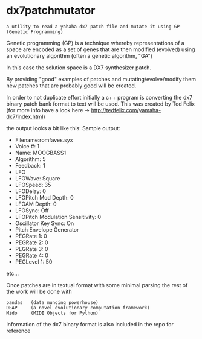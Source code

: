 # dx7patchmutator
    a utility to read a yahaha dx7 patch file and mutate it using GP (Genetic Programming)


Genetic programming (GP) is a technique whereby representations of a space are encoded as a set of genes that are then modified (evolved) using an evolutionary algorithm (often a genetic algorithm, "GA")


In this case the solution space is a DX7 synthesizer patch.

By providing "good" examples of patches and mutating/evolve/modify them new patches that are probably good will be created.

In order to not duplicate effort initially a c++ program is converting the dx7 binary patch  bank format to text will be used.
This was created by Ted Felix (for more info have a look here -> http://tedfelix.com/yamaha-dx7/index.html)

the output looks a bit like this:
Sample output:

- Filename:romfaves.syx
- Voice #: 1
- Name: MOOGBASS1
- Algorithm: 5
- Feedback: 1
- LFO
- LFOWave: Square
- LFOSpeed: 35
- LFODelay: 0
- LFOPitch Mod Depth: 0
- LFOAM Depth: 0
- LFOSync: Off
- LFOPitch Modulation Sensitivity: 0
- Oscillator Key Sync: On
- Pitch Envelope Generator
- PEGRate 1: 0
- PEGRate 2: 0
- PEGRate 3: 0
- PEGRate 4: 0
- PEGLevel 1: 50

etc...

Once patches are in textual format with some minimal parsing the rest of the work will be done with

    pandas   (data munging powerhouse)
    DEAP     (a novel evolutionary computation framework)
    Mido     (MIDI Objects for Python)


Information of the dx7 binary format is also included in the repo for reference

